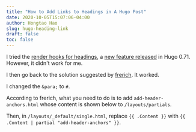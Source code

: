 ```yaml
---
title: "How to Add Links to Headings in A Hugo Post"
date: 2020-10-05T15:07:06-04:00
author: Hongtao Hao
slug: hugo-heading-link
draft: false
toc: false
---
```


I tried the [render hooks for headings](https://gohugo.io/getting-started/configuration-markup#heading-link-example), a [new feature released](https://gohugo.io/news/0.71.0-relnotes/) in Hugo 0.71. However, it didn't work for me. 

I then go back to the solution suggested by [frerich](https://github.com/gohugoio/hugo/issues/6713#issue-545589375). It worked. 

I changed the `&para;` to `#`. 

According to frerich, what you need to do is to add `add-header-anchors.html` whose content is shown below to `/layouts/partials`.

<!-- ```html
{{ . | replaceRE "(<h[1-9] id=\"([^\"]+)\".+)(</h[1-9]+>)" `${1}<a href="#${2}" class="header-anchor" ariaLabel="Anchor">&para;</a>${3}` | safeHTML }}
``` -->

Then, in `/layouts/_default/single.html`, replace  `{{ .Content }}` with `{{ .Content | partial "add-header-anchors" }}`.

